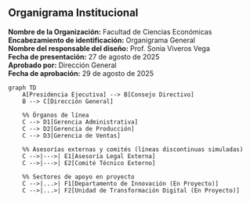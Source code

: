 ## Organigrama Institucional
**Nombre de la Organización:** Facultad de Ciencias Económicas  
**Encabezamiento de identificación:** Organigrama General  
**Nombre del responsable del diseño:** Prof. Sonia Viveros Vega  
**Fecha de presentación:** 27 de agosto de 2025  
**Aprobado por:** Dirección General  
**Fecha de aprobación:** 29 de agosto de 2025  

```mermaid
graph TD
    A[Presidencia Ejecutiva] --> B[Consejo Directivo]
    B --> C[Dirección General]

    %% Órganos de línea
    C --> D1[Gerencia Administrativa]
    C --> D2[Gerencia de Producción]
    C --> D3[Gerencia de Ventas]
    
    %% Asesorías externas y comités (líneas discontinuas simuladas)
    C -->|--->| E1[Asesoría Legal Externa]
    C -->|--->| E2[Comité Técnico Externo]

    %% Sectores de apoyo en proyecto
    C -->|...>| F1[Departamento de Innovación (En Proyecto)]
    C -->|...>| F2[Unidad de Transformación Digital (En Proyecto)]
